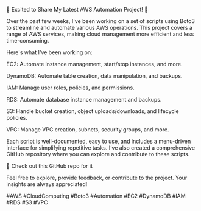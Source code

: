 🚀 Excited to Share My Latest AWS Automation Project! 🚀

Over the past few weeks, I've been working on a set of scripts using Boto3 to streamline and automate various AWS operations. This project covers a range of AWS services, making cloud management more efficient and less time-consuming.

Here's what I've been working on:

EC2: Automate instance management, start/stop instances, and more.

DynamoDB: Automate table creation, data manipulation, and backups.

IAM: Manage user roles, policies, and permissions.

RDS: Automate database instance management and backups.

S3: Handle bucket creation, object uploads/downloads, and lifecycle policies.

VPC: Manage VPC creation, subnets, security groups, and more.

Each script is well-documented, easy to use, and includes a menu-driven interface for simplifying repetitive tasks. I’ve also created a comprehensive GitHub repository where you can explore and contribute to these scripts.

🔗 Check out this GitHub repo for it

Feel free to explore, provide feedback, or contribute to the project. Your insights are always appreciated!

#AWS #CloudComputing #Boto3 #Automation #EC2 #DynamoDB #IAM #RDS #S3 #VPC
